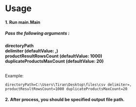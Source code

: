 # Usage

#### 1. Run main.Main

##### Pass the following arguments : 
__directoryPath__ <br> 
__delimiter (defaultValue: ,)__ <br> 
__productResultRowsCount (defaultValue: 1000)__ <br> 
__duplicateProductsMaxCount (defaultValue: 20)__ <br> <br>

Example:
```arguments
directoryPath=C:\Users\Tiran\Desktop\files\csv delimiter=, productResultRowsCount=1000 duplicateProductsMaxCount=20  
```

#### 2. After process, you should be specified output file path.